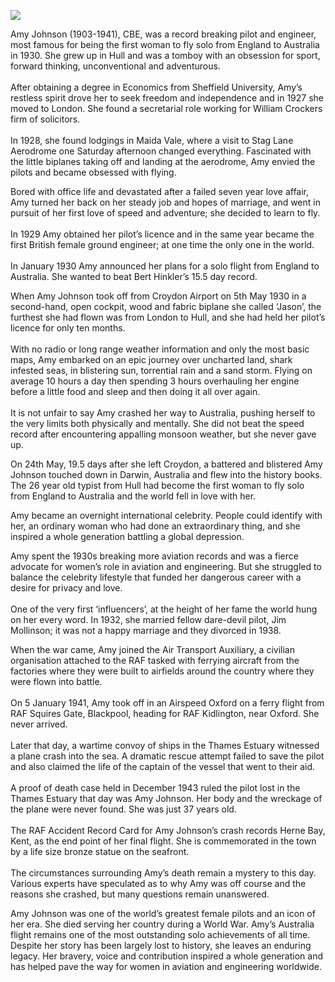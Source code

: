 <a href="https://www.kent-maps.online"><img src="https://www.kent-maps.online/juncture/ve-button.png"></a>

<param ve-config title="Amy Johnson" author="Jane Priston" layout="vtl" banner="https://stor.artstor.org/stor/9ac45485-b2cf-4065-90b5-f363a95788a8">

<param ve-entity eid="Q929286" aliases="Herne Bay">

Amy Johnson (1903-1941), CBE, was a record breaking pilot and engineer, most famous for being the first woman to fly solo from England to Australia in 1930. She grew up in Hull and was a tomboy with an obsession for sport, forward thinking, unconventional and adventurous.
<br><br>
After obtaining a degree in Economics from Sheffield University, Amy’s restless spirit drove her to seek freedom and independence and in 1927 she moved to London. She found a secretarial role working for William Crockers firm of solicitors.
<br><br>
In 1928, she found lodgings in Maida Vale, where a visit to Stag Lane Aerodrome one Saturday afternoon changed everything. Fascinated with the little biplanes taking off and landing at the aerodrome, Amy envied the pilots and became obsessed with flying.
<param ve-image url="https://upload.wikimedia.org/wikipedia/commons/e/e4/Amy_Johnson_Festival%2C_Kingston_upon_Hull_-_geograph.org.uk_-_5281693.jpg" label="Amy Johnson Festival, Kingstone upon Hull" attribution="Bernard Sharp, via Wikimedia Commons" license="CC BY-SA 2.0">

Bored with office life and devastated after a failed seven year love affair, Amy turned her back on her steady job and hopes of marriage, and went in pursuit of her first love of speed and adventure; she decided to learn to fly.
<br><br>
In 1929 Amy obtained her pilot’s licence and in the same year became the first British female ground engineer; at one time the only one in the world.
<br><br>
In January 1930 Amy announced her plans for a solo flight from England to Australia. She wanted to beat Bert Hinkler’s 15.5 day record.
<param ve-image url="https://upload.wikimedia.org/wikipedia/commons/8/89/Amy_Johnson_1930-1931.jpg" label="Amy Johnson 1930-31" attribution="liz west from Boxborough, MA, via Wikimedia Commons" license="CC BY 2.0"> 

When Amy Johnson took off from Croydon Airport on 5th May 1930 in a second-hand, open cockpit, wood and fabric biplane she called ‘Jason’, the furthest she had flown was from London to Hull, and she had held her pilot’s licence for only ten months.
<br><br>
With no radio or long range weather information and only the most basic maps, Amy embarked on an epic journey over uncharted land, shark infested seas, in blistering sun, torrential rain and a sand storm. Flying on average 10 hours a day then spending 3 hours overhauling her engine before a little food and sleep and then doing it all over again.
<br><br>
It is not unfair to say Amy crashed her way to Australia, pushing herself to the very limits both physically and mentally. She did not beat the speed record after encountering appalling monsoon weather, but she never gave up.
<param ve-image url="https://upload.wikimedia.org/wikipedia/commons/0/09/Amy_Johnson_and_Jason_%283%29.jpg" label="Amy Johnson and 'Jason'" attribution="National Library of Australia, Fairfax Corporation, Public domain, via Wikimedia Commons">

On 24th May, 19.5 days after she left Croydon, a battered and blistered Amy Johnson touched down in Darwin, Australia and flew into the history books. The 26 year old typist from Hull had become the first woman to fly solo from England to Australia and the world fell in love with her.
<param ve-image url="https://upload.wikimedia.org/wikipedia/commons/9/9f/Amy_Johnson_1930_NLA15611-2423.jpg" label="Amy Johnson, 1930, Australia" attribution="National Library of Australia, Fairfax Corporation, Public domain, via Wikimedia Commons">

Amy became an overnight international celebrity. People could identify with her, an ordinary woman who had done an extraordinary thing, and she inspired a whole generation battling a global depression.
<param ve-image url="https://upload.wikimedia.org/wikipedia/commons/8/87/Amy_Johnson_1930-06-14.jpg" label="Amy Johnson, 14 June 1930 in her Black Hawk Moth leaving Australia for Newcastle" attribution="Unknown, The Age Newspaper">

Amy spent the 1930s breaking more aviation records and was a fierce advocate for women’s role in aviation and engineering. But she struggled to balance the celebrity lifestyle that funded her dangerous career with a desire for privacy and love.
<br><br>
One of the very first ‘influencers’, at the height of her fame the world hung on her every word. In 1932, she married fellow dare-devil pilot, Jim Mollinson; it was not a happy marriage and they divorced in 1938.
<param ve-image url="https://upload.wikimedia.org/wikipedia/commons/b/b0/Womens_whos_who_32.jpg" label="Women's Who's Who, 1932" attribution="anon. for flight, Public domain, via Wikimedia Commons">

When the war came, Amy joined the Air Transport Auxiliary, a civilian organisation attached to the RAF tasked with ferrying aircraft from the factories where they were built to airfields around the country where they were flown into battle.
<br><br>
On 5 January 1941, Amy took off in an Airspeed Oxford on a ferry flight from RAF Squires Gate, Blackpool, heading for RAF Kidlington, near Oxford. She never arrived.
<br><br>
Later that day, a wartime convoy of ships in the Thames Estuary witnessed a plane crash into the sea. A dramatic rescue attempt failed to save the pilot and also claimed the life of the captain of the vessel that went to their aid.
<br><br>
A proof of death case held in December 1943 ruled the pilot lost in the Thames Estuary that day was Amy Johnson. Her body and the wreckage of the plane were never found. She was just 37 years old.
<br><br>
The RAF Accident Record Card for Amy Johnson’s crash records Herne Bay, Kent, as the end point of her final flight. She is commemorated in the town by a life size bronze statue on the seafront.
<br><br>
The circumstances surrounding Amy’s death remain a mystery to this day. Various experts have speculated as to why Amy was off course and the reasons she crashed, but many questions remain unanswered.
<param ve-image url="https://upload.wikimedia.org/wikipedia/commons/2/20/Amy_Johnson%2C_Herne_Bay_-_geograph.org.uk_-_5262914.jpg" label="Amy Johnson, Herne Bay" attribution="pam fray, via Wikimedia Commons" license="CC BY-SA 2.0">
  
Amy Johnson was one of the world’s greatest female pilots and an icon of her era. She died serving her country during a World War. Amy’s Australia flight remains one of the most outstanding solo achievements of all time. Despite her story has been largely lost to history, she leaves an enduring legacy. Her bravery, voice and contribution inspired a whole generation and has helped pave the way for women in aviation and engineering worldwide.
<param ve-image url="https://stor.artstor.org/stor/be27c5c0-67ad-4984-a151-09f2b60d59e0" label="The Amy Johnson Project" attribution="Jane Priston">
